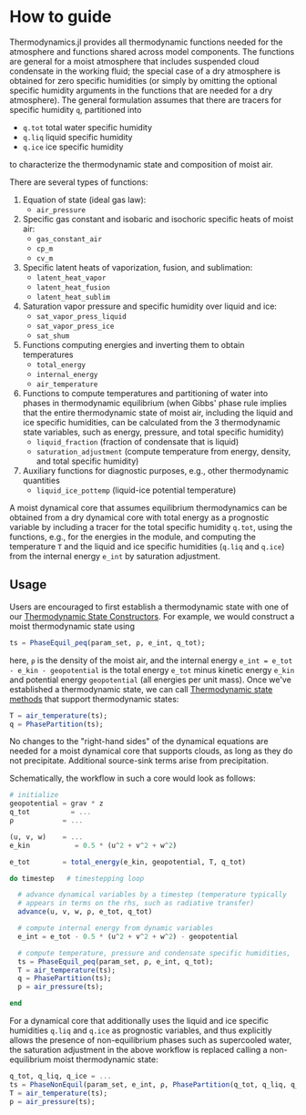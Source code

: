 # How to guide

Thermodynamics.jl provides all thermodynamic functions needed for the
atmosphere and functions shared across model components. The functions are
general for a moist atmosphere that includes suspended cloud condensate in
the working fluid; the special case of a dry atmosphere is obtained for zero
specific humidities (or simply by omitting the optional specific humidity
arguments in the functions that are needed for a dry atmosphere). The
general formulation assumes that there are tracers for specific humidity
`q`, partitioned into

 - `q.tot` total water specific humidity
 - `q.liq` liquid specific humidity
 - `q.ice` ice specific humidity

to characterize the thermodynamic state and composition of moist air.

There are several types of functions:

1. Equation of state (ideal gas law):
    * `air_pressure`
2. Specific gas constant and isobaric and isochoric specific heats of moist
   air:
    * `gas_constant_air`
    * `cp_m`
    * `cv_m`
3. Specific latent heats of vaporization, fusion, and sublimation:
    * `latent_heat_vapor`
    * `latent_heat_fusion`
    * `latent_heat_sublim`
4. Saturation vapor pressure and specific humidity over liquid and ice:
    * `sat_vapor_press_liquid`
    * `sat_vapor_press_ice`
    * `sat_shum`
5. Functions computing energies and inverting them to obtain temperatures
    * `total_energy`
    * `internal_energy`
    * `air_temperature`
6. Functions to compute temperatures and partitioning of water into phases in
   thermodynamic equilibrium (when Gibbs' phase rule implies that the entire
   thermodynamic state of moist air, including the liquid and ice specific
   humidities, can be calculated from the 3 thermodynamic state variables, such
   as energy, pressure, and total specific humidity)
    * `liquid_fraction` (fraction of condensate that is liquid)
    * `saturation_adjustment` (compute temperature from energy, density, and
      total specific humidity)
7. Auxiliary functions for diagnostic purposes, e.g., other thermodynamic
quantities
    * `liquid_ice_pottemp` (liquid-ice potential temperature)

A moist dynamical core that assumes equilibrium thermodynamics can be
obtained from a dry dynamical core with total energy as a prognostic
variable by including a tracer for the total specific humidity `q.tot`,
using the functions, e.g., for the energies in the module, and computing
the temperature `T` and the liquid and ice specific humidities (`q.liq` and
`q.ice`) from the internal energy `e_int` by saturation adjustment.

## Usage

Users are encouraged to first establish a thermodynamic state with one of our
[Thermodynamic State Constructors](@ref). For example, we would construct
a moist thermodynamic state using

```julia
ts = PhaseEquil_ρeq(param_set, ρ, e_int, q_tot);
```

here, `ρ` is the density of the moist air, and the internal energy `e_int =
e_tot - e_kin - geopotential` is the total energy `e_tot` minus kinetic energy
`e_kin` and potential energy `geopotential` (all energies per unit mass). Once
we've established a thermodynamic state, we can call [Thermodynamic state
methods](@ref) that support thermodynamic states:

```julia
T = air_temperature(ts);
q = PhasePartition(ts);
```

No changes to the "right-hand sides" of the dynamical equations are needed
for a moist dynamical core that supports clouds, as long as they do not
precipitate. Additional source-sink terms arise from precipitation.

Schematically, the workflow in such a core would look as follows:
```julia
# initialize
geopotential = grav * z
q_tot          = ...
ρ            = ...

(u, v, w)    = ...
e_kin           = 0.5 * (u^2 + v^2 + w^2)

e_tot        = total_energy(e_kin, geopotential, T, q_tot)

do timestep   # timestepping loop

  # advance dynamical variables by a timestep (temperature typically
  # appears in terms on the rhs, such as radiative transfer)
  advance(u, v, w, ρ, e_tot, q_tot)

  # compute internal energy from dynamic variables
  e_int = e_tot - 0.5 * (u^2 + v^2 + w^2) - geopotential

  # compute temperature, pressure and condensate specific humidities,
  ts = PhaseEquil_ρeq(param_set, ρ, e_int, q_tot);
  T = air_temperature(ts);
  q = PhasePartition(ts);
  p = air_pressure(ts);

end
```

For a dynamical core that additionally uses the liquid and ice specific
humidities `q.liq` and `q.ice` as prognostic variables, and thus explicitly
allows the presence of non-equilibrium phases such as supercooled water,
the saturation adjustment in the above workflow is replaced calling a
non-equilibrium moist thermodynamic state:

```julia
q_tot, q_liq, q_ice = ...
ts = PhaseNonEquil(param_set, e_int, ρ, PhasePartition(q_tot, q_liq, q_ice));
T = air_temperature(ts);
p = air_pressure(ts);
```
